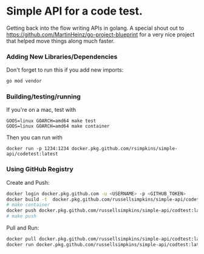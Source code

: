 # Simple API for a code test.

Getting back into the flow writing APIs in golang. A special shout out to https://github.com/MartinHeinz/go-project-blueprint for
a very nice project that helped move things along much faster.

### Adding New Libraries/Dependencies
Don't forget to run this if you add new imports:
```bash
go mod vendor
```

### Building/testing/running
If you're on a mac, test with
```
GOOS=linux GOARCH=amd64 make test
GOOS=linux GOARCH=amd64 make container
```

Then you can run with
```
docker run -p 1234:1234 docker.pkg.github.com/rsimpkins/simple-api/codetest:latest
```

### Using GitHub Registry

Create and Push:

```bash
docker login docker.pkg.github.com -u <USERNAME> -p <GITHUB_TOKEN>
docker build -t  docker.pkg.github.com/russellsimpkins/simple-api/codetest:latest .
# make container
docker push docker.pkg.github.com/russellsimpkins/simple-api/codtest:latest
# make push
```

Pull and Run:

```bash
docker pull docker.pkg.github.com/russellsimpkins/simple-api/codtest:latest
docker run docker.pkg.github.com/russellsimpkins/simple-api/codtest:latest
```

